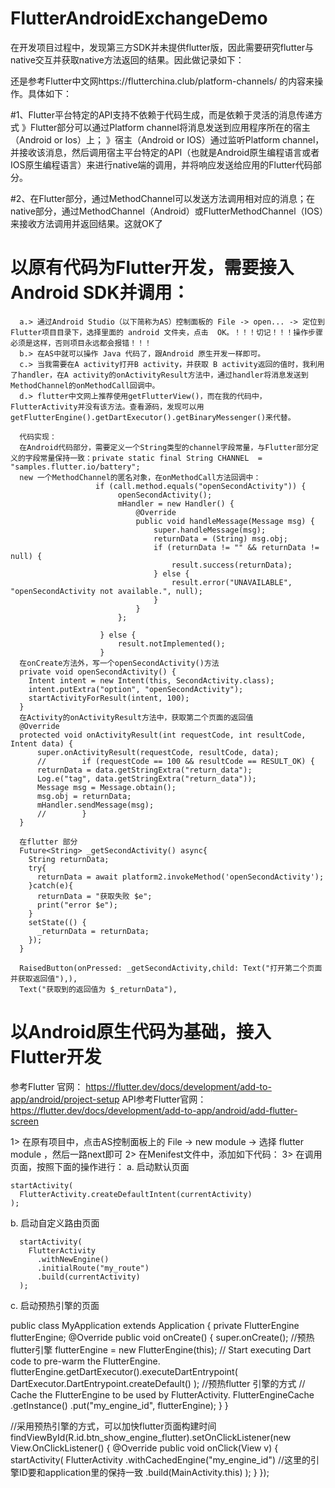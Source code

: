 # FlutterAndroidExchangeDemo
在开发项目过程中，发现第三方SDK并未提供flutter版，因此需要研究flutter与native交互并获取native方法返回的结果。因此做记录如下：

还是参考Flutter中文网https://flutterchina.club/platform-channels/ 的内容来操作。具体如下：

#1、Flutter平台特定的API支持不依赖于代码生成，而是依赖于灵活的消息传递方式
》Flutter部分可以通过Platform channel将消息发送到应用程序所在的宿主（Android or Ios）上；
》宿主（Android or IOS）通过监听Platform channel，并接收该消息，然后调用宿主平台特定的API（也就是Android原生编程语言或者IOS原生编程语言）来进行native端的调用，并将响应发送给应用的Flutter代码部分。

#2、在Flutter部分，通过MethodChannel可以发送方法调用相对应的消息；在native部分，通过MethodChannel（Android）或FlutterMethodChannel（IOS）来接收方法调用并返回结果。这就OK了

# 以原有代码为Flutter开发，需要接入Android SDK并调用：
      a.> 通过Android Studio（以下简称为AS）控制面板的 File -> open... -> 定位到Flutter项目目录下，选择里面的 android 文件夹，点击  OK。！！！切记！！！操作步骤必须是这样，否则项目永远都会报错！！！
      b.> 在AS中就可以操作 Java 代码了，跟Android 原生开发一样即可。
      c.> 当我需要在A activity打开B activity，并获取 B activity返回的值时，我利用了handler，在A activity的onActivityResult方法中，通过handler将消息发送到MethodChannel的onMethodCall回调中。
      d.> flutter中文网上推荐使用getFlutterView()，而在我的代码中，FlutterActivity并没有该方法。查看源码，发现可以用getFlutterEngine().getDartExecutor().getBinaryMessenger()来代替。
      
      代码实现：
      在Android代码部分，需要定义一个String类型的channel字段常量，与Flutter部分定义的字段常量保持一致：private static final String CHANNEL  = "samples.flutter.io/battery";
      new 一个MethodChannel的匿名对象，在onMethodCall方法回调中：
                       if (call.method.equals("openSecondActivity")) {
                            openSecondActivity();
                            mHandler = new Handler() {
                                @Override
                                public void handleMessage(Message msg) {
                                    super.handleMessage(msg);
                                    returnData = (String) msg.obj;
                                    if (returnData != "" && returnData != null) {
                                        result.success(returnData);
                                    } else {
                                        result.error("UNAVAILABLE", "openSecondActivity not available.", null);
                                    }
                                }
                            };

                        } else {
                            result.notImplemented();
                        }
      在onCreate方法外，写一个openSecondActivity()方法
      private void openSecondActivity() {
        Intent intent = new Intent(this, SecondActivity.class);
        intent.putExtra("option", "openSecondActivity");
        startActivityForResult(intent, 100);
      }
      在Activity的onActivityResult方法中，获取第二个页面的返回值
      @Override
      protected void onActivityResult(int requestCode, int resultCode, Intent data) {
          super.onActivityResult(requestCode, resultCode, data);
          //        if (requestCode == 100 && resultCode == RESULT_OK) {
          returnData = data.getStringExtra("return_data");
          Log.e("tag", data.getStringExtra("return_data"));
          Message msg = Message.obtain();
          msg.obj = returnData;
          mHandler.sendMessage(msg);
          //        }
      }
      
      在flutter 部分
      Future<String> _getSecondActivity() async{
        String returnData;
        try{
          returnData = await platform2.invokeMethod('openSecondActivity');
        }catch(e){
          returnData = "获取失败 $e";
          print("error $e");
        }
        setState(() {
          _returnData = returnData;
        });
      }
      
      RaisedButton(onPressed: _getSecondActivity,child: Text("打开第二个页面并获取返回值"),),
      Text("获取到的返回值为 $_returnData"),
      
      
# 以Android原生代码为基础，接入Flutter开发
  参考Flutter 官网： https://flutter.dev/docs/development/add-to-app/android/project-setup
  API参考Flutter官网： https://flutter.dev/docs/development/add-to-app/android/add-flutter-screen
  
  1> 在原有项目中，点击AS控制面板上的 File -> new module -> 选择 flutter module ，然后一路next即可
  2> 在Menifest文件中，添加如下代码：
    <activity
    android:name="io.flutter.embedding.android.FlutterActivity"
    android:theme="@style/LaunchTheme"
    android:configChanges="orientation|keyboardHidden|keyboard|screenSize|locale|layoutDirection|fontScale|screenLayout|density|uiMode"
    android:hardwareAccelerated="true"
    android:windowSoftInputMode="adjustResize"
    />
  3> 在调用页面，按照下面的操作进行：
  a. 启动默认页面
  
    startActivity(
      FlutterActivity.createDefaultIntent(currentActivity)
    );
  b. 启动自定义路由页面
  
      startActivity(
        FlutterActivity
          .withNewEngine()
          .initialRoute("my_route")
          .build(currentActivity)
      );
  c. 启动预热引擎的页面
  
  public class MyApplication extends Application {
    private FlutterEngine flutterEngine;
    @Override
    public void onCreate() {
        super.onCreate();
        //预热flutter引擎
        flutterEngine = new FlutterEngine(this);
        // Start executing Dart code to pre-warm the FlutterEngine.
        flutterEngine.getDartExecutor().executeDartEntrypoint(
                DartExecutor.DartEntrypoint.createDefault()
        );
        //预热flutter 引擎的方式
        // Cache the FlutterEngine to be used by FlutterActivity.
        FlutterEngineCache
                .getInstance()
                .put("my_engine_id", flutterEngine);
    }
  }
  
  //采用预热引擎的方式，可以加快flutter页面构建时间
        findViewById(R.id.btn_show_engine_flutter).setOnClickListener(new View.OnClickListener() {
            @Override
            public void onClick(View v) {
                startActivity(
                        FlutterActivity
                                .withCachedEngine("my_engine_id") //这里的引擎ID要和application里的保持一致
                                .build(MainActivity.this)
                );
            }
        });

  
  
